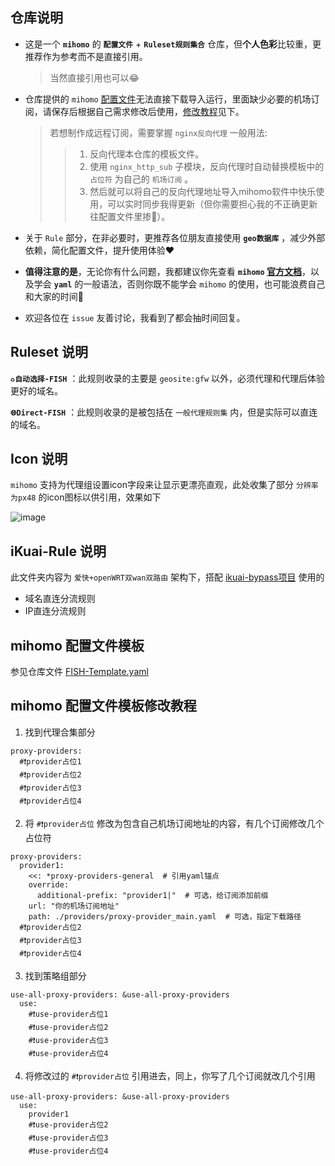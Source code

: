 ## 仓库说明
- 这是一个 **`mihomo`** 的 **`配置文件`** + **`Ruleset规则集合`** 仓库，但**个人色彩**比较重，更推荐作为参考而不是直接引用。
  > 当然直接引用也可以😂

- 仓库提供的 `mihomo` [配置文件](https://github.com/refined-fish/clash_rule_fish?tab=readme-ov-file#配置文件模板)无法直接下载导入运行，里面缺少必要的机场订阅，请保存后根据自己需求修改后使用，[修改教程]()见下。
  > 若想制作成远程订阅，需要掌握 `nginx反向代理` 一般用法:
  >> 1. 反向代理本仓库的模板文件。
  >> 2. 使用 `nginx_http_sub` 子模块，反向代理时自动替换模板中的 `占位符` 为自己的 `机场订阅` 。
  >> 3. 然后就可以将自己的反向代理地址导入mihomo软件中快乐使用，可以实时同步我得更新（但你需要担心我的不正确更新往配置文件里掺💩）。

- 关于 `Rule` 部分，在非必要时，更推荐各位朋友直接使用 **`geo数据库`** ，减少外部依赖，简化配置文件，提升使用体验❤️

- **值得注意的是**，无论你有什么问题，我都建议你先查看 **`mihomo` [官方文档](https://wiki.metacubex.one/config/general/)**，以及学会 **`yaml`** 的一般语法，否则你既不能学会 `mihomo` 的使用，也可能浪费自己和大家的时间🥲

- 欢迎各位在 `issue` 友善讨论，我看到了都会抽时间回复。

## Ruleset 说明
**`♻️自动选择-FISH`** ：此规则收录的主要是 `geosite:gfw` 以外，必须代理和代理后体验更好的域名。

**`🌐Direct-FISH`** ：此规则收录的是被包括在 `一般代理规则集` 内，但是实际可以直连的域名。

## Icon 说明
`mihomo` 支持为代理组设置icon字段来让显示更漂亮直观，此处收集了部分 `分辨率为px48` 的icon图标以供引用，效果如下
  
  ![image](https://github.com/user-attachments/assets/9fbfd5f6-fe80-4745-8ba0-e1716ccce26f)


## iKuai-Rule 说明
此文件夹内容为 `爱快+openWRT双wan双路由` 架构下，搭配 [ikuai-bypass项目](https://github.com/joyanhui/ikuai-bypass) 使用的
  -  域名直连分流规则
  -  IP直连分流规则

## mihomo 配置文件模板
参见仓库文件 [FISH-Template.yaml](https://raw.githubusercontent.com/refined-fish/clash_rule_fish/refs/heads/main/FISH-Template.yaml)

## mihomo 配置文件模板修改教程
1. 找到代理合集部分
```
proxy-providers:
  #❗provider占位1
  #❗provider占位2
  #❗provider占位3
  #❗provider占位4
```
2. 将 `#❗provider占位` 修改为包含自己机场订阅地址的内容，有几个订阅修改几个占位符
```
proxy-providers:
  provider1:
    <<: *proxy-providers-general  # 引用yaml锚点
    override:
      additional-prefix: "provider1|"  # 可选，给订阅添加前缀
    url: "你的机场订阅地址"
    path: ./providers/proxy-provider_main.yaml  # 可选，指定下载路径
  #❗provider占位2
  #❗provider占位3
  #❗provider占位4
```
3. 找到策略组部分
```
use-all-proxy-providers: &use-all-proxy-providers
  use:
    #❗use-provider占位1
    #❗use-provider占位2
    #❗use-provider占位3
    #❗use-provider占位4
```
4. 将修改过的 `#❗provider占位` 引用进去，同上，你写了几个订阅就改几个引用
```
use-all-proxy-providers: &use-all-proxy-providers
  use:
    provider1
    #❗use-provider占位2
    #❗use-provider占位3
    #❗use-provider占位4
```